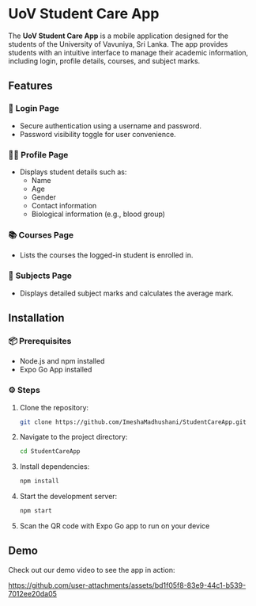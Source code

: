# UoV Student Care App

The **UoV Student Care App** is a mobile application designed for the students of the University of Vavuniya, Sri Lanka. The app provides students with an intuitive interface to manage their academic information, including login, profile details, courses, and subject marks.

## Features

### 🔐 **Login Page**
- Secure authentication using a username and password.
- Password visibility toggle for user convenience.

### 🧑‍🎓 **Profile Page**
- Displays student details such as:
  - Name
  - Age
  - Gender
  - Contact information
  - Biological information (e.g., blood group)


### 📚 **Courses Page**
- Lists the courses the logged-in student is enrolled in.




### 📝 **Subjects Page**
- Displays detailed subject marks and calculates the average mark.




## Installation

### 📦 **Prerequisites**
- Node.js and npm installed
- Expo Go App installed

### ⚙️ **Steps**
1. Clone the repository:
   ```bash
   git clone https://github.com/ImeshaMadhushani/StudentCareApp.git
   ```
2. Navigate to the project directory:
   ```bash
   cd StudentCareApp
   ```
3. Install dependencies:
   ```bash
   npm install
   ```
4. Start the development server:
   ```bash
   npm start
   ```
5. Scan the QR code with Expo Go app to run on your device

## Demo

Check out our demo video to see the app in action:


https://github.com/user-attachments/assets/bd1f05f8-83e9-44c1-b539-7012ee20da05




